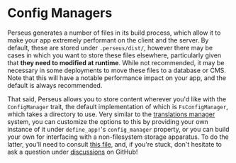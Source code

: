 # Config Managers

Perseus generates a number of files in its build process, which allow it to make your app extremely performant on the client and the server. By default, these are stored under `.perseus/dist/`, however there may be cases in which you want to store these files elsewhere, particularly given that **they need to modified at runtime**. While not recommended, it may be necessary in some deployments to move these files to a database or CMS. Note that this will have a notable performance impact on your app, and the default is always recommended.

That said, Perseus allows you to store content wherever you'd like with the `ConfigManager` trait, the default implementation of which is `FsConfigManager`, which takes a directory to use. Very similar to the [translations manager]() system, you can customize the options to this by providing your own instance of it under `define_app!`'s `config_manager` property, or you can build your own for interfacing with a non-filesystem storage apparatus. To do the latter, you'll need to consult [this file](https://github.com/arctic-hen7/perseus/blob/main/packages/perseus/src/config_manager.rs), and, if you're stuck, don't hesitate to ask a question under [discussions](https://github.com/arctic-hen7/perseus/discussions/new) on GitHub!
